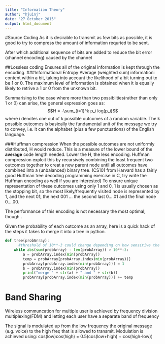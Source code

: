 ```yaml
---
title: "Information Theory"
author: "hjuinj"
date: "27 October 2015"
output: html_document
---
```


#Source Coding
As it is desirable to transmit as few bits as possible, it is good to try to compress the amount of information requried to be sent.

After which additional sequence of bits are added to reduce the bit error (channel encoding) caused by the channel

##Lossless coding
Ensures all of the original information is kept through the encoding.
###Informational Entropy 
Average (weighted sum) informationi content within a bit, taking into account the likelihood of a bit turning out to be 1 or 0. 
The maximum level of information is obtained when it is equally likely to retrive a 1 or 0 from the unknown bit.

Summarising to the case where more than two possiblities(rather than only 1 or 0) can arise,
the general expression goes as: 
$$H = -\sum_{i=1}^k p_i log(p_i)$$
where i denotes one out of k possible outcomes of a random variable. The k possible outcomes is basically the fundamental unit of the message we try to convey, i.e. it can the alphabet (plus a few punctuations) of the English language.

###Huffman compression 
When the possible outcomes are not uniformly distributed, H would reduce. This is a measure of the lower bound of the **average** code length needed. 
Lower the H, the less encoding. Huffman compression exploit this by recursively combining the least frequent two outcomes together to creat a new parent node until all outcomes have combined into a (unbalanced) binary tree. 
(CS101 from Harvard has a fairly good Huffman tree decoding programming exercise in C, try write the Huffman encoding as well if you are interested)
To ensure unique representation of these outcomes using only 1 and 0, 1 is usually chosen as the stopping bit, so the most likely/frequently visited node is represented by 1, and the next 01, the next 001 ... the second last 0....01 and the final node 0....00.

The performance of this encoding is not necessary the most optimal, though .


Given the probability of each outcome as an array, here is a quick hack of the steps it takes to merge it into a tree in python.

```python
def tree(probArray):
      #threshold of 10**-3 could change depending on how sensitive the inital probabilities are
	while abs(sum(probArray) - len(probArray)) > 10**-3: 
		a = probArray.index(min(probArray))
		temp = probArray[probArray.index(min(probArray))]
		probArray[probArray.index(min(probArray))] = 1
		b = probArray.index(min(probArray))
		print("merge " + str(a) + " and " + str(b))
		probArray[probArray.index(min(probArray))] += temp
```


# Band Sharing
Wireless communcation for multiple user is achieved by frequency division multiplexing(FDM) and letting each user have a separate band of frequency

The signal is modulated up from the low frequency the original message (e.g. voice) to
the high freq that is allowed to transmit. Modulation is achieved using:
cos(low)cos(high) = 0.5(cos(low+high) + cos(high-low))
